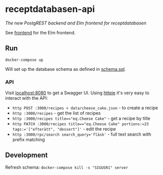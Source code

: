 # receptdatabasen-api
*The new PostgREST backend and Elm frontend for receptdatabasen*

See [frontend](./frontend/) for the Elm frontend.

## Run
`docker-compose up`

Will set up the database schema as defined in [schema.sql](./db_scripts/schema.sql).

### API
Visit [localhost:8080](http://localhost:8080) to get a Swagger UI.
Using [httpie](https://httpie.org/doc) it's very easy to interact with the API:

- `http POST :3000/recipes < data/cheese_cake.json` - to create a recipe
- `http :3000/recipes` - get the list of recipes
- `http :3000/recipes title=="eq.Cheese Cake"` - get a recipe by title
- `http PATCH :3000/recipes title=="eq.Cheese Cake" portions:=23 tags:='["efterätt", "dessert"]'` - edit the recipe
- `http :3000/rpc/search search_query='fläsk'` - full text search with prefix matching


## Development
Refresh schema: `docker-compose kill -s "SIGUSR1" server`
